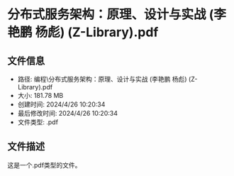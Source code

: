 ﻿# 分布式服务架构：原理、设计与实战 (李艳鹏 杨彪) (Z-Library).pdf

## 文件信息
- 路径: 编程\分布式服务架构：原理、设计与实战 (李艳鹏 杨彪) (Z-Library).pdf
- 大小: 181.78 MB
- 创建时间: 2024/4/26 10:20:34
- 最后修改时间: 2024/4/26 10:20:34
- 文件类型: .pdf

## 文件描述
这是一个.pdf类型的文件。

